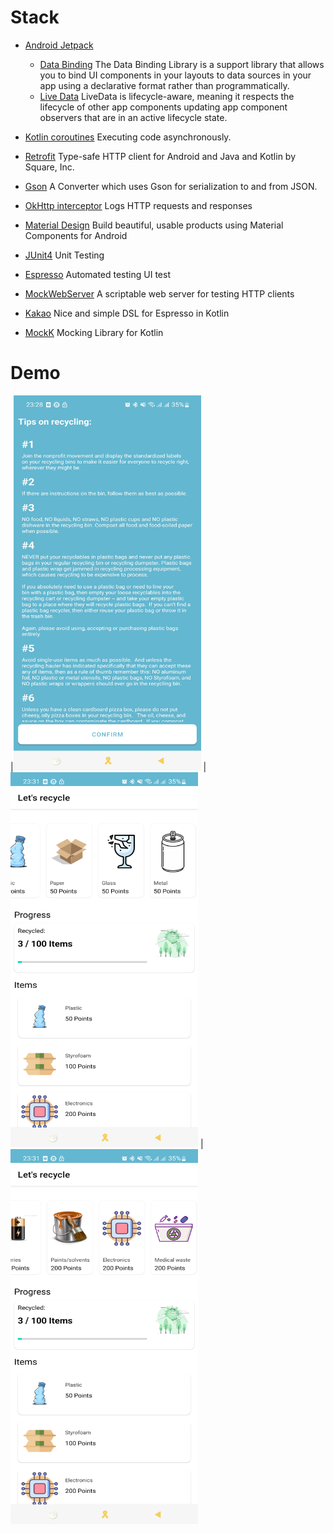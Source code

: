 # Stack

* [Android Jetpack](https://developer.android.com/jetpack)
    * [Data Binding](https://developer.android.com/topic/libraries/data-binding/) The Data Binding Library is a support library that allows you to bind UI components in your layouts to data sources in your app using a declarative format rather than programmatically.
    * [Live Data](https://developer.android.com/topic/libraries/architecture/livedata) LiveData is lifecycle-aware, meaning it respects the lifecycle of other app components updating app component observers that are in an active lifecycle state.

* [Kotlin coroutines](https://developer.android.com/kotlin/coroutines) Executing code asynchronously.
* [Retrofit](https://square.github.io/retrofit/) Type-safe HTTP client for Android and Java and Kotlin by Square, Inc.
* [Gson](https://github.com/square/retrofit/tree/master/retrofit-converters/gson) A Converter which uses Gson for serialization to and from JSON.
* [OkHttp interceptor](https://github.com/square/okhttp/tree/master/okhttp-logging-interceptor) Logs HTTP requests and responses
* [Material Design](https://material.io/develop/android/) Build beautiful, usable products using Material Components for Android
* [JUnit4](https://junit.org/junit4/) Unit Testing
* [Espresso](https://developer.android.com/training/testing/espresso) Automated testing UI test
* [MockWebServer](https://github.com/square/okhttp/tree/master/mockwebserver) A scriptable web server for testing HTTP clients
* [Kakao](https://github.com/KakaoCup/Kakao) Nice and simple DSL for Espresso in Kotlin
* [MockK](https://mockk.io/) Mocking Library for Kotlin


# Demo

|<img src= "demo/1.jpg" width = "300" height = "600">
|<img src= "demo/2.jpg" width = "300" height = "600">
|<img src= "demo/3.jpg" width = "300" height = "600">